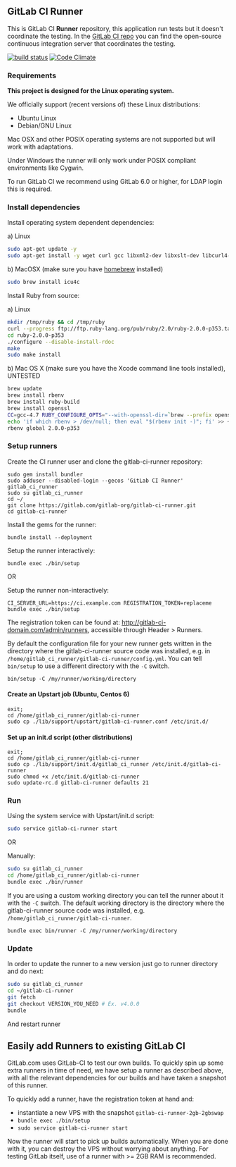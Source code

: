 ## GitLab CI Runner

This is GitLab CI **Runner** repository, this application run tests but it doesn't coordinate the testing. In the [GitLab CI repo](https://gitlab.com/gitlab-org/gitlab-ci) you can find the open-source continuous integration server that coordinates the testing.

[![build status](https://ci.gitlab.org/projects/8/status.png?ref=master)](https://ci.gitlab.org/projects/8?ref=master)
[![Code Climate](https://codeclimate.com/github/gitlabhq/gitlab-ci-runner.png)](https://codeclimate.com/github/gitlabhq/gitlab-ci-runner)

### Requirements

**This project is designed for the Linux operating system.**

We officially support (recent versions of) these Linux distributions:

- Ubuntu Linux
- Debian/GNU Linux

Mac OSX and other POSIX operating systems are not supported but will work with adaptations.

Under Windows the runner will only work under POSIX compliant environments like Cygwin.

To run GitLab CI we recommend using GitLab 6.0 or higher, for LDAP login this is required.

### Install dependencies

Install operating system dependent dependencies:

a) Linux

```bash
sudo apt-get update -y
sudo apt-get install -y wget curl gcc libxml2-dev libxslt-dev libcurl4-openssl-dev libreadline6-dev libc6-dev libssl-dev make build-essential zlib1g-dev openssh-server git-core libyaml-dev postfix libpq-dev libicu-dev
```

b) MacOSX (make sure you have [homebrew](http://brew.sh/) installed)

```bash
sudo brew install icu4c
```

Install Ruby from source:

a) Linux

```bash
mkdir /tmp/ruby && cd /tmp/ruby
curl --progress ftp://ftp.ruby-lang.org/pub/ruby/2.0/ruby-2.0.0-p353.tar.gz | tar xz
cd ruby-2.0.0-p353
./configure --disable-install-rdoc
make
sudo make install
```

b) Mac OS X (make sure you have the Xcode command line tools installed), UNTESTED

```bash
brew update
brew install rbenv
brew install ruby-build
brew install openssl
CC=gcc-4.7 RUBY_CONFIGURE_OPTS="--with-openssl-dir=`brew --prefix openssl` --with-readline-dir=`brew --prefix readline` --with-gcc=gcc-4.7 --enable-shared" rbenv install 2.0.0-p353
echo 'if which rbenv > /dev/null; then eval "$(rbenv init -)"; fi' >> ~/.profile
rbenv global 2.0.0-p353
```

### Setup runners

Create the CI runner user and clone the gitlab-ci-runner repository:

```
sudo gem install bundler
sudo adduser --disabled-login --gecos 'GitLab CI Runner' gitlab_ci_runner
sudo su gitlab_ci_runner
cd ~/
git clone https://gitlab.com/gitlab-org/gitlab-ci-runner.git
cd gitlab-ci-runner
```

Install the gems for the runner:

```
bundle install --deployment
```

Setup the runner interactively:

```
bundle exec ./bin/setup
```

OR

Setup the runner non-interactively:

```
CI_SERVER_URL=https://ci.example.com REGISTRATION_TOKEN=replaceme bundle exec ./bin/setup
```

The registration token can be found at: <http://gitlab-ci-domain.com/admin/runners>, accessible through Header > Runners.

By default the configuration file for your new runner gets written in the directory where the gitlab-ci-runner source code was installed, e.g. in `/home/gitlab_ci_runner/gitlab-ci-runner/config.yml`.
You can tell `bin/setup` to use a different directory with the `-C` switch.

```
bin/setup -C /my/runner/working/directory
```

#### Create an Upstart job (Ubuntu, Centos 6)

```
exit;
cd /home/gitlab_ci_runner/gitlab-ci-runner
sudo cp ./lib/support/upstart/gitlab-ci-runner.conf /etc/init.d/
```


#### Set up an init.d script (other distributions)

```
exit;
cd /home/gitlab_ci_runner/gitlab-ci-runner
sudo cp ./lib/support/init.d/gitlab_ci_runner /etc/init.d/gitlab-ci-runner
sudo chmod +x /etc/init.d/gitlab-ci-runner
sudo update-rc.d gitlab-ci-runner defaults 21 
```


### Run

Using the system service with Upstart/init.d script:

```bash
sudo service gitlab-ci-runner start
```

OR

Manually:

```bash
sudo su gitlab_ci_runner
cd /home/gitlab_ci_runner/gitlab-ci-runner
bundle exec ./bin/runner
```

If you are using a custom working directory you can tell the runner about it with the `-C` switch.
The default working directory is the directory where the gitlab-ci-runner source code was installed, e.g. `/home/gitlab_ci_runner/gitlab-ci-runner`.

```
bundle exec bin/runner -C /my/runner/working/directory
```

### Update

In order to update the runner to a new version just go to runner directory and do next: 

```bash
sudo su gitlab_ci_runner
cd ~/gitlab-ci-runner
git fetch
git checkout VERSION_YOU_NEED # Ex. v4.0.0
bundle
```

And restart runner

## Easily add Runners to existing GitLab CI

GitLab.com uses GitLab-CI to test our own builds. To quickly spin up some extra runners in time of need, we have setup a runner as described above, with all the relevant dependencies for our builds and have taken a snapshot of this runner.

To quickly add a runner, have the registration token at hand and:

- instantiate a new VPS with the snapshot `gitlab-ci-runner-2gb-2gbswap`
- `bundle exec ./bin/setup`
- `sudo service gitlab-ci-runner start`

Now the runner will start to pick up builds automatically. When you are done with it, you can destroy the VPS without worrying about anything. For testing GitLab itself, use of a runner with >= 2GB RAM is recommended.
